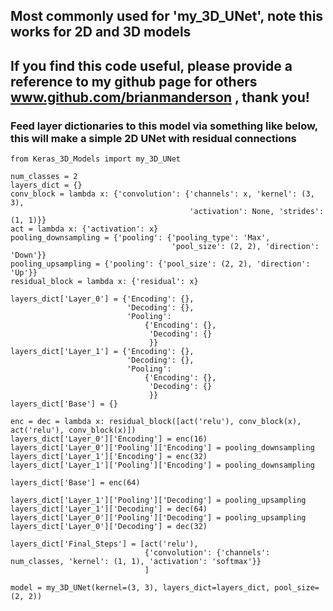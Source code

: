 ## Most commonly used for 'my_3D_UNet', note this works for 2D and 3D models
## If you find this code useful, please provide a reference to my github page for others www.github.com/brianmanderson , thank you!
### Feed layer dictionaries to this model via something like below, this will make a simple 2D UNet with residual connections
    from Keras_3D_Models import my_3D_UNet
    
    num_classes = 2
    layers_dict = {}
    conv_block = lambda x: {'convolution': {'channels': x, 'kernel': (3, 3),
                                            'activation': None, 'strides': (1, 1)}}
    act = lambda x: {'activation': x}
    pooling_downsampling = {'pooling': {'pooling_type': 'Max',
                                        'pool_size': (2, 2), 'direction': 'Down'}}
    pooling_upsampling = {'pooling': {'pool_size': (2, 2), 'direction': 'Up'}}
    residual_block = lambda x: {'residual': x}
    
    layers_dict['Layer_0'] = {'Encoding': {},
                              'Decoding': {},
                              'Pooling':
                                  {'Encoding': {},
                                   'Decoding': {}
                                   }}
    layers_dict['Layer_1'] = {'Encoding': {},
                              'Decoding': {},
                              'Pooling':
                                  {'Encoding': {},
                                   'Decoding': {}
                                   }}
    layers_dict['Base'] = {}
    
    enc = dec = lambda x: residual_block([act('relu'), conv_block(x), act('relu'), conv_block(x)])
    layers_dict['Layer_0']['Encoding'] = enc(16)
    layers_dict['Layer_0']['Pooling']['Encoding'] = pooling_downsampling
    layers_dict['Layer_1']['Encoding'] = enc(32)
    layers_dict['Layer_1']['Pooling']['Encoding'] = pooling_downsampling
    
    layers_dict['Base'] = enc(64)
    
    layers_dict['Layer_1']['Pooling']['Decoding'] = pooling_upsampling
    layers_dict['Layer_1']['Decoding'] = dec(64)
    layers_dict['Layer_0']['Pooling']['Decoding'] = pooling_upsampling
    layers_dict['Layer_0']['Decoding'] = dec(32)
    
    layers_dict['Final_Steps'] = [act('relu'),
                                  {'convolution': {'channels': num_classes, 'kernel': (1, 1), 'activation': 'softmax'}}
                                  ]
    
    model = my_3D_UNet(kernel=(3, 3), layers_dict=layers_dict, pool_size=(2, 2))